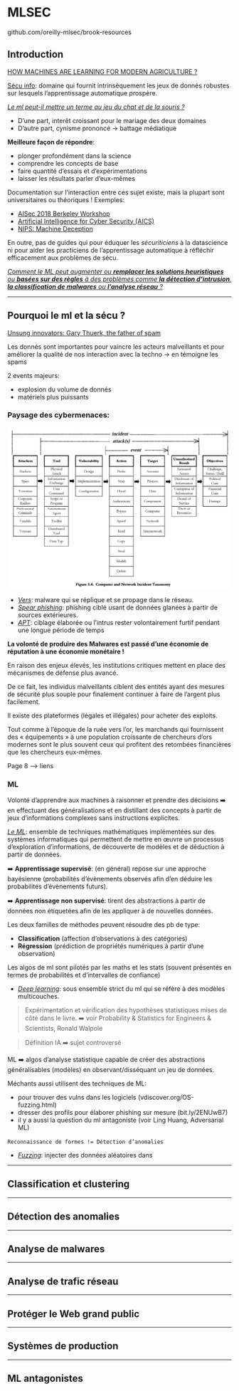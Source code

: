# MLSEC 

github.com/oreilly-mlsec/brook-resources

## Introduction 

[HOW MACHINES ARE LEARNING FOR MODERN AGRICULTURE ?](https://modernag.org/innovation/machine-learning-changing-modern-agriculture/)

<u>Sécu info</u>: domaine qui fournit intrinsèquement les jeux de donnés robustes sur lesquels l’apprentissage automatique prospère. 

<u>*Le ml peut-il mettre un terme au jeu du chat et de la souris ?*</u>

- D’une part, interêt croissant pour le mariage des deux domaines 
- D’autre part, cynisme prononcé &rarr; battage médiatique 

**Meilleure façon de répondre**:
- plonger profondément dans la science 
- comprendre les concepts de base
- faire quantité d’essais et d’expérimentations
- laisser les résultats parler d’eux-mêmes 


Documentation sur l’interaction entre ces sujet existe, mais la plupart sont universitaires ou théoriques ! Exemples:
- [AISec 2018 Berkeley Workshop](http://aisec2018.icsi.berkeley.edu/aisec2018/) 
- [Artificial Intelligence for Cyber Security (AICS)](http://www-personal.umich.edu/~arunesh/AICS2018/) 
- [NIPS: Machine Deception](https://www.machinedeception.com/) 

En outre, pas de guides qui pour éduquer les *sécuriticiens* à la datascience ni pour aider les practiciens de l’apprentissage automatique à réfléchir efficacement aux problèmes de sécu.

<u>*Comment le ML peut augmenter ou __remplacer les solutions heuristiques__ ou __basées sur des règles__ à des problèmes comme __la détection d’intrusion__, __la classification de malwares__ ou __l’analyse réseau__ ?*</u>

___

## Pourquoi le ml et la sécu ?

[Unsung innovators: Gary Thuerk, the father of spam](https://www.computerworld.com/article/2539767/unsung-innovators--gary-thuerk--the-father-of-spam.html)

Les donnés sont importantes pour vaincre les acteurs malveillants et pour améliorer la qualité de nos interaction avec la techno  &rarr; en témoigne les spams 

2 events majeurs:
- explosion du volume de donnés 
- matériels plus puissants

### Paysage des cybermenaces:

![CSIRT Network project’s Security Incidents Taxonomy](img/sandia-scheme.gif)

- <u>*Vers*</u>: malware qui se réplique et se propage dans le réseau.
- <u>*Spear phishing*</u>: phishing ciblé usant de données glanées à partir de sources extérieures.
- <u>*APT*</u>: ciblage élaborée ou l’intrus rester volontairement furtif pendant une longue période de temps

__La volonté de produire des Malwares est passé d’une économie de réputation à une économie monétaire !__

En raison des enjeux élevés, les institutions critiques mettent en place des mécanismes de défense plus avancé.

De ce fait, les individus malveillants ciblent des entités ayant des mesures de sécurité plus souple pour finalement continuer à faire de l’argent plus facilement.

Il existe des plateformes (légales et illégales) pour acheter des exploits.

Tout comme à l’époque de la ruée vers l’or, les marchands qui fournissent des « équipements » à une population croissante de chercheurs d’ors modernes sont le plus souvent ceux qui profitent des retombées financières que les chercheurs eux-mêmes. 

Page 8 —> liens 

### ML

Volonté d’apprendre aux machines à raisonner et prendre des décisions ➡️ en effectuant des généralisations et en distillant des concepts à partir de jeux d’informations complexes sans instructions explicites.

<u>*Le ML*</u>: ensemble de techniques mathématiques implémentées sur des systèmes informatiques qui permettent de mettre en œuvre un processus d’exploration d’informations, de découverte de modèles et de déduction à partir de données.

➡️ __Apprentissage supervisé__:
(en général) repose sur une approche bayésienne (probabilités d’évènements observés afin d’en déduire les probabilités  d’évènements futurs).

➡️ __Apprentissage non supervisé__:
tirent des abstractions à partir de données non étiquetées afin de les appliquer à de nouvelles données.

Les deux familles de méthodes peuvent résoudre  des pb de type:
- __Classification__ (affection d’observations à des catégories)
- __Régression__ (prédiction de propriétés numériques à partir d’une observation)

Les algos de ml sont pilotés par les maths et les stats (souvent présentés en termes de probabilités et d’intervalles de confiance)

- <u>*Deep learning*</u>: sous ensemble strict du ml qui se réfère à des modèles multicouches.

> Expérimentation et vérification des hypothèses statistiques mises de côté dans le livre.
➡️ voir Probability & Statistics for Engineers & Scientists, Ronald Walpole

> Définition IA ➡️ sujet controversé 

ML ➡️ algos d’analyse statistique capable de créer des abstractions généralisables (modèles) en observant/disséquant un jeu de données.

Méchants aussi utilisent des techniques de ML:
- pour trouver des vulns dans les logiciels (vdiscover.org/OS-fuzzing.html)
- dresser des profils pour élaborer phishing sur mesure (bit.ly/2ENUwB7)
- il y a aussi la question du ml antagoniste (voir Ling Huang, Adversarial ML)

`Reconnaissance de formes != Détection d’anomalies` 

- <u>*Fuzzing*</u>: injecter des données aléatoires dans 

___

## Classification et clustering 

___

## Détection des anomalies 

___

## Analyse de malwares 

___

## Analyse de trafic réseau 

___

## Protéger le Web grand public

___

## Systèmes de production

___

## ML antagonistes

